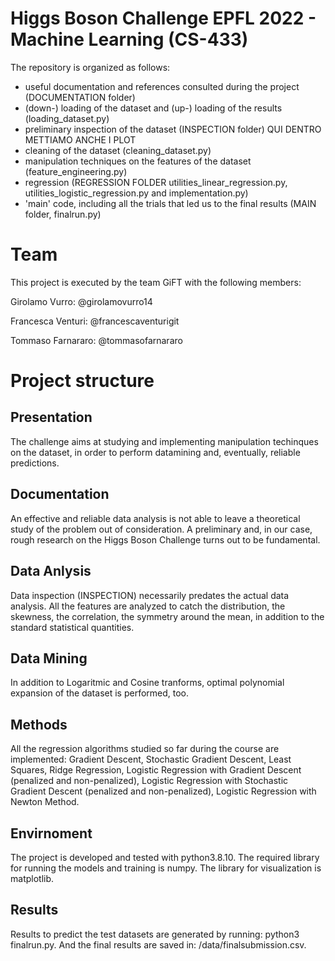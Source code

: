 # Higgs Boson Challenge EPFL 2022 - Machine Learning (CS-433)
The repository is organized as follows:
 - useful documentation and references consulted during the project (DOCUMENTATION folder)
 - (down-) loading of the dataset and (up-) loading of the results (loading_dataset.py)
 - preliminary inspection of the dataset (INSPECTION folder) QUI DENTRO METTIAMO ANCHE I PLOT
 - cleaning of the dataset (cleaning_dataset.py)
 - manipulation techniques on the features of the dataset (feature_engineering.py)
 - regression (REGRESSION FOLDER utilities_linear_regression.py, utilities_logistic_regression.py and implementation.py)
 - 'main' code, including all the trials that led us to the final results (MAIN folder, finalrun.py)

# Team
This project is executed by the team GiFT with the following members:

Girolamo Vurro: @girolamovurro14

Francesca Venturi: @francescaventurigit

Tommaso Farnararo: @tommasofarnararo


# Project structure

## Presentation
The challenge aims at studying and  implementing manipulation techinques on the dataset, in order to perform datamining and, eventually, reliable predictions.

## Documentation
An effective and reliable data analysis is not able to leave a theoretical study of the problem out of consideration. A preliminary and, in our case, rough research on the Higgs Boson Challenge turns out to be fundamental. 

## Data Anlysis
Data inspection (INSPECTION) necessarily predates the actual data analysis. All the features are analyzed to catch the distribution, the skewness, the correlation, the symmetry around the mean, in addition to the standard statistical quantities.

## Data Mining
In addition to Logaritmic and Cosine tranforms, optimal polynomial expansion of the dataset is performed, too.

## Methods
All the regression algorithms studied so far during the course are implemented: Gradient Descent, Stochastic Gradient Descent, Least Squares, Ridge Regression, Logistic Regression with Gradient Descent (penalized and non-penalized), Logistic Regression with Stochastic Gradient Descent (penalized and non-penalized), Logistic Regression with Newton Method.

## Envirnoment
The project is developed and tested with python3.8.10. The required library for running the models and training is numpy. The library for visualization is matplotlib.

## Results
Results to predict the test datasets are generated by running: python3 finalrun.py. And the final results are saved in: /data/finalsubmission.csv.
